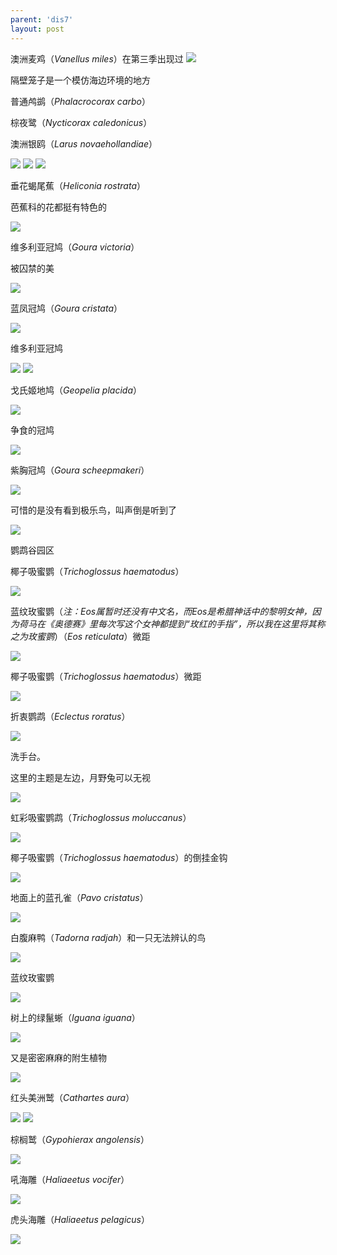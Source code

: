 ```yaml
---
parent: 'dis7'
layout: post
---
```

澳洲麦鸡（<i>Vanellus miles</i>）在第三季出现过
<img class='disc' src='https://i.postimg.cc/tJh4XpxW/92.jpg'>

隔壁笼子是一个模仿海边环境的地方

普通鸬鹚（<i>Phalacrocorax carbo</i>）

棕夜鹭（<i>Nycticorax caledonicus</i>）

澳洲银鸥（<i>Larus novaehollandiae</i>）

<img class='disc' src='https://i.postimg.cc/5292VcNQ/94.jpg'>

<img class='disc' src='https://i.postimg.cc/GhxmV3r1/95.jpg'>

<img class='disc' src='https://i.postimg.cc/13W5RWfC/96.jpg'>

垂花蝎尾蕉（<i>Heliconia rostrata</i>）

芭蕉科的花都挺有特色的

<img class='disc' src='https://i.postimg.cc/s2vfMpWV/97.jpg'>

维多利亚冠鸠（<i>Goura victoria</i>）

被囚禁的美

<img class='disc' src='https://i.postimg.cc/KYwGBR7t/98.jpg'>

蓝凤冠鸠（<i>Goura cristata</i>）

<img class='disc' src='https://i.postimg.cc/xCm0Rngh/99.jpg'>

维多利亚冠鸠

<img class='disc' src='https://i.postimg.cc/wMd94ZGv/100.jpg'>

<img class='disc' src='https://i.postimg.cc/VvBmxgxF/101.jpg'>

戈氏姬地鸠（<i>Geopelia placida</i>）

<img class='disc' src='https://i.postimg.cc/NfBg6hXC/102.jpg'>

争食的冠鸠

<img class='disc' src='https://i.postimg.cc/Y21rL2vm/103.jpg'>

紫胸冠鸠（<i>Goura scheepmakeri</i>）

<img class='disc' src='https://i.postimg.cc/PrydK6zX/104.jpg'>

可惜的是没有看到极乐鸟，叫声倒是听到了

<img class='disc' src='https://i.postimg.cc/k50CDL9c/105.jpg'>

鹦鹉谷园区

椰子吸蜜鹦（<i>Trichoglossus haematodus</i>）

<img class='disc' src='https://i.postimg.cc/3xwYqgng/106.jpg'>

蓝纹玫蜜鹦（<i>注：Eos属暂时还没有中文名，而Eos是希腊神话中的黎明女神，因为荷马在《奥德赛》里每次写这个女神都提到“玫红的手指”，所以我在这里将其称之为玫蜜鹦</i>）（<i>Eos reticulata</i>）微距

<img class='disc' src='https://i.postimg.cc/g0XdzG9j/107.jpg'>

椰子吸蜜鹦（<i>Trichoglossus haematodus</i>）微距

<img class='disc' src='https://i.postimg.cc/jSktYLFB/108.jpg'>

折衷鹦鹉（<i>Eclectus roratus</i>）

<img class='disc' src='https://i.postimg.cc/V6X8t4kc/109.jpg'>

洗手台。

这里的主题是左边，月野兔可以无视

<img class='disc' src='https://i.postimg.cc/tJyHNPsn/110.jpg'>

虹彩吸蜜鹦鹉（<i>Trichoglossus moluccanus</i>）

<img class='disc' src='https://i.postimg.cc/sxcC6XW6/111.jpg'>

椰子吸蜜鹦（<i>Trichoglossus haematodus</i>）的倒挂金钩

<img class='disc' src='https://i.postimg.cc/59qJNPrB/112.jpg'>

地面上的蓝孔雀（<i>Pavo cristatus</i>）

<img class='disc' src='https://i.postimg.cc/tCqj130L/113.jpg'>

白腹麻鸭（<i>Tadorna radjah</i>）和一只无法辨认的鸟

<img class='disc' src='https://i.postimg.cc/m2mG7PBh/114.jpg'>

蓝纹玫蜜鹦

<img class='disc' src='https://i.postimg.cc/L8hFDm8D/115.jpg'>

树上的绿鬣蜥（<i>Iguana iguana</i>）

<img class='disc' src='https://i.postimg.cc/mgqf6Kcs/116.jpg'>

又是密密麻麻的附生植物

<img class='disc' src='https://i.postimg.cc/fb9n45X0/117.jpg'>

红头美洲鹫（<i>Cathartes aura</i>）

<img class='disc' src='https://i.postimg.cc/hjRFKxbZ/118.jpg'>

<img class='disc' src='https://i.postimg.cc/yxn2hGq2/119.jpg'>

棕榈鹫（<i>Gypohierax angolensis</i>）

<img class='disc' src='https://i.postimg.cc/63rkq3MW/120.jpg'>

吼海雕（<i>Haliaeetus vocifer</i>）

<img class='disc' src='https://i.postimg.cc/x89Wz2ZK/121.jpg'>

虎头海雕（<i>Haliaeetus pelagicus</i>）

<img class='disc' src='https://i.postimg.cc/dQBMKh7n/122.jpg'>
